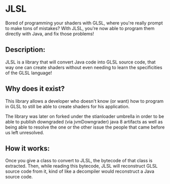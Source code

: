# JLSL

Bored of programming your shaders with GLSL, where you're really prompt to make
tons of mistakes? With JLSL, you're now able to program them directly with Java,
and fix those problems!

## Description:

JLSL is a library that will convert Java code into GLSL source code, that way
one can create shaders without even needing to learn the specificities of the
GLSL language!

## Why does it exist?

This library allows a developer who doesn't know (or want) how to program in GLSL
to still be able to create shaders for his application.

The library was later on forked under the stianloader umbrella in order to be
able to publish downgraded (via jvmDowngrader) java 8 artifacts as well as
being able to resolve the one or the other issue the people that came before us
left unresolved.

## How it works:

Once you give a class to convert to JLSL, the bytecode of that class is
extracted. Then, while reading this bytecode, JLSL will reconstruct GLSL source
code from it, kind of like a decompiler would reconstruct a Java source code.
